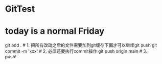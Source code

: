 # GitTest
# today is a normal Friday

git add . # 1. 把所有改动之后的文件需要加到git缓存下面才可以继续git push
git commit -m 'xxx'  # 2. 必须还要执行commit操作
git push origin main # 3. push!

